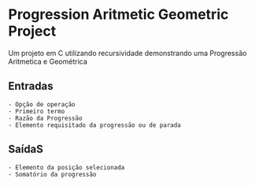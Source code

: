 
# Progression Aritmetic Geometric Project

Um projeto em C utilizando recursividade demonstrando uma Progressão Aritmetica e Geométrica

## Entradas
    - Opção de operação
    - Primeiro termo
    - Razão da Progressão
    - Elemento requisitado da progressão ou de parada

## SaídaS
    - Elemento da posição selecionada
    - Somatório da progressão